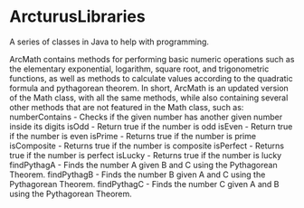 # ArcturusLibraries
A series of classes in Java to help with programming.

ArcMath contains methods for performing basic numeric operations such as the elementary exponential, logarithm, square root, and trigonometric functions, as well as methods to calculate values according to the quadratic formula and pythagorean theorem.
In short, ArcMath is an updated version of the Math class, with all the same methods, while also containing several other methods that are not featured in the Math class, such as:
  numberContains    -   Checks if the given number has another given number inside its digits
  isOdd             -   Return true if the number is odd
  isEven            -   Return true if the number is even
  isPrime           -   Returns true if the number is prime
  isComposite       -   Returns true if the number is composite
  isPerfect         -   Returns true if the number is perfect
  isLucky           -   Returns true if the number is lucky
  findPythagA       -   Finds the number A given B and C using the Pythagorean Theorem.
  findPythagB       -   Finds the number B given A and C using the Pythagorean Theorem.
  findPythagC       -   Finds the number C given A and B using the Pythagorean Theorem.
